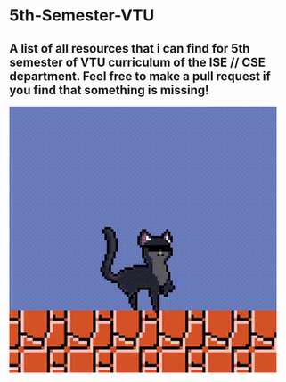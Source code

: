 # 5th-Semester-VTU

## A list of all resources that i can find for 5th semester of VTU curriculum of the ISE // CSE department. Feel free to make a pull request if you find that something is missing!


![](cat.gif)
